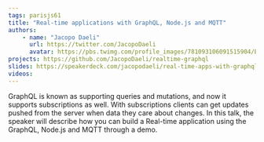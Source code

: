 ```yaml
---
tags: parisjs61
title: "Real-time applications with GraphQL, Node.js and MQTT"
authors:
    - name: "Jacopo Daeli"
      url: https://twitter.com/JacopoDaeli
      avatar: https://pbs.twimg.com/profile_images/781093106091515904/EOTI8rlo.jpg
projects: https://github.com/JacopoDaeli/realtime-graphql
slides: https://speakerdeck.com/jacopodaeli/real-time-apps-with-graphql-node-dot-js-and-mqtt
videos:
---
```

GraphQL is known as supporting queries and mutations, and now it supports subscriptions as well. With subscriptions clients can get updates pushed from the server when data they care about changes. In this talk, the speaker will describe how you can build a Real-time application using the GraphQL, Node.js and MQTT through a demo.
